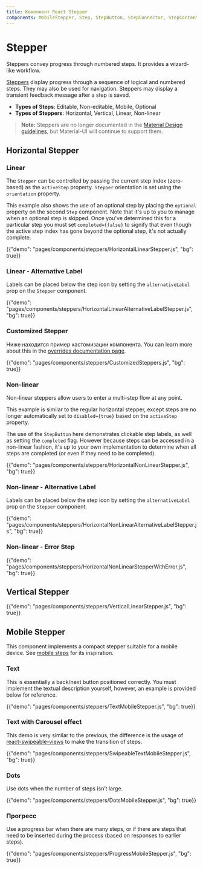 ```yaml
---
title: Компонент React Stepper
components: MobileStepper, Step, StepButton, StepConnector, StepContent, StepIcon, StepLabel, Stepper
---
```


# Stepper

<p class="description">Steppers convey progress through numbered steps. It provides a wizard-like workflow.</p>

[Steppers](https://material.io/archive/guidelines/components/steppers.html) display progress through a sequence of logical and numbered steps. They may also be used for navigation. Steppers may display a transient feedback message after a step is saved.

- **Types of Steps**: Editable, Non-editable, Mobile, Optional
- **Types of Steppers**: Horizontal, Vertical, Linear, Non-linear

> **Note:** Steppers are no longer documented in the [Material Design guidelines](https://material.io/), but Material-UI will continue to support them.

## Horizontal Stepper

### Linear

The `Stepper` can be controlled by passing the current step index (zero-based) as the `activeStep` property. `Stepper` orientation is set using the `orientation` property.

This example also shows the use of an optional step by placing the `optional` property on the second `Step` component. Note that it's up to you to manage when an optional step is skipped. Once you've determined this for a particular step you must set `completed={false}` to signify that even though the active step index has gone beyond the optional step, it's not actually complete.

{{"demo": "pages/components/steppers/HorizontalLinearStepper.js", "bg": true}}

### Linear - Alternative Label

Labels can be placed below the step icon by setting the `alternativeLabel` prop on the `Stepper` component.

{{"demo": "pages/components/steppers/HorizontalLinearAlternativeLabelStepper.js", "bg": true}}

### Customized Stepper

Ниже находится пример кастомизации компонента. You can learn more about this in the [overrides documentation page](/customization/components/).

{{"demo": "pages/components/steppers/CustomizedSteppers.js", "bg": true}}

### Non-linear

Non-linear steppers allow users to enter a multi-step flow at any point.

This example is similar to the regular horizontal stepper, except steps are no longer automatically set to `disabled={true}` based on the `activeStep` property.

The use of the `StepButton` here demonstrates clickable step labels, as well as setting the `completed` flag. However because steps can be accessed in a non-linear fashion, it's up to your own implementation to determine when all steps are completed (or even if they need to be completed).

{{"demo": "pages/components/steppers/HorizontalNonLinearStepper.js", "bg": true}}

### Non-linear - Alternative Label

Labels can be placed below the step icon by setting the `alternativeLabel` prop on the `Stepper` component.

{{"demo": "pages/components/steppers/HorizontalNonLinearAlternativeLabelStepper.js", "bg": true}}

### Non-linear - Error Step

{{"demo": "pages/components/steppers/HorizontalNonLinearStepperWithError.js", "bg": true}}

## Vertical Stepper

{{"demo": "pages/components/steppers/VerticalLinearStepper.js", "bg": true}}

## Mobile Stepper

This component implements a compact stepper suitable for a mobile device. See [mobile steps](https://material.io/archive/guidelines/components/steppers.html#steppers-types-of-steps) for its inspiration.

### Text

This is essentially a back/next button positioned correctly. You must implement the textual description yourself, however, an example is provided below for reference.

{{"demo": "pages/components/steppers/TextMobileStepper.js", "bg": true}}

### Text with Carousel effect

This demo is very similar to the previous, the difference is the usage of [react-swipeable-views](https://github.com/oliviertassinari/react-swipeable-views) to make the transition of steps.

{{"demo": "pages/components/steppers/SwipeableTextMobileStepper.js", "bg": true}}

### Dots

Use dots when the number of steps isn’t large.

{{"demo": "pages/components/steppers/DotsMobileStepper.js", "bg": true}}

### Прогресс

Use a progress bar when there are many steps, or if there are steps that need to be inserted during the process (based on responses to earlier steps).

{{"demo": "pages/components/steppers/ProgressMobileStepper.js", "bg": true}}